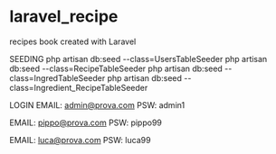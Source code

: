 # laravel_recipe
recipes book created with Laravel

SEEDING
php artisan db:seed --class=UsersTableSeeder 
php artisan db:seed --class=RecipeTableSeeder 
php artisan db:seed --class=IngredTableSeeder 
php artisan db:seed --class=Ingredient_RecipeTableSeeder

LOGIN
EMAIL: admin@prova.com
PSW: admin1

EMAIL: pippo@prova.com
PSW: pippo99

EMAIL: luca@prova.com
PSW: luca99
